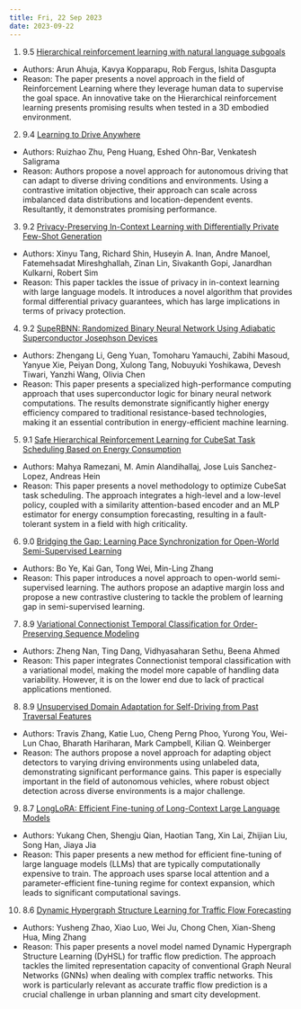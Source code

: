 ```yaml
---
title: Fri, 22 Sep 2023
date: 2023-09-22
---
```

1. 9.5 [Hierarchical reinforcement learning with natural language subgoals](https://arxiv.org/abs/2309.11564)
* Authors: Arun Ahuja, Kavya Kopparapu, Rob Fergus, Ishita Dasgupta
* Reason: The paper presents a novel approach in the field of Reinforcement Learning where they leverage human data to supervise the goal space. An innovative take on the Hierarchical reinforcement learning presents promising results when tested in a 3D embodied environment.

2. 9.4 [Learning to Drive Anywhere](https://arxiv.org/abs/2309.12295)
* Authors: Ruizhao Zhu, Peng Huang, Eshed Ohn-Bar, Venkatesh Saligrama
* Reason: Authors propose a novel approach for autonomous driving that can adapt to diverse driving conditions and environments. Using a contrastive imitation objective, their approach can scale across imbalanced data distributions and location-dependent events. Resultantly, it demonstrates promising performance.

3. 9.2 [Privacy-Preserving In-Context Learning with Differentially Private Few-Shot Generation](https://arxiv.org/abs/2309.11765)
* Authors: Xinyu Tang, Richard Shin, Huseyin A. Inan, Andre Manoel, Fatemehsadat Mireshghallah, Zinan Lin, Sivakanth Gopi, Janardhan Kulkarni, Robert Sim
* Reason: This paper tackles the issue of privacy in in-context learning with large language models. It introduces a novel algorithm that provides formal differential privacy guarantees, which has large implications in terms of privacy protection.

4. 9.2 [SupeRBNN: Randomized Binary Neural Network Using Adiabatic Superconductor Josephson Devices](https://arxiv.org/abs/2309.12207)
* Authors: Zhengang Li, Geng Yuan, Tomoharu Yamauchi, Zabihi Masoud, Yanyue Xie, Peiyan Dong, Xulong Tang, Nobuyuki Yoshikawa, Devesh Tiwari, Yanzhi Wang, Olivia Chen
* Reason: This paper presents a specialized high-performance computing approach that uses superconductor logic for binary neural network computations. The results demonstrate significantly higher energy efficiency compared to traditional resistance-based technologies, making it an essential contribution in energy-efficient machine learning.

5. 9.1 [Safe Hierarchical Reinforcement Learning for CubeSat Task Scheduling Based on Energy Consumption](https://arxiv.org/abs/2309.12004)
* Authors: Mahya Ramezani, M. Amin Alandihallaj, Jose Luis Sanchez-Lopez, Andreas Hein
* Reason: This paper presents a novel methodology to optimize CubeSat task scheduling. The approach integrates a high-level and a low-level policy, coupled with a similarity attention-based encoder and an MLP estimator for energy consumption forecasting, resulting in a fault-tolerant system in a field with high criticality.

6. 9.0 [Bridging the Gap: Learning Pace Synchronization for Open-World Semi-Supervised Learning](https://arxiv.org/abs/2309.11930)
* Authors: Bo Ye, Kai Gan, Tong Wei, Min-Ling Zhang
* Reason: This paper introduces a novel approach to open-world semi-supervised learning. The authors propose an adaptive margin loss and propose a new contrastive clustering to tackle the problem of learning gap in semi-supervised learning.

7. 8.9 [Variational Connectionist Temporal Classification for Order-Preserving Sequence Modeling](https://arxiv.org/abs/2309.11983)
* Authors: Zheng Nan, Ting Dang, Vidhyasaharan Sethu, Beena Ahmed
* Reason: This paper integrates Connectionist temporal classification with a variational model, making the model more capable of handling data variability. However, it is on the lower end due to lack of practical applications mentioned.

8. 8.9 [Unsupervised Domain Adaptation for Self-Driving from Past Traversal Features](https://arxiv.org/abs/2309.12140)
* Authors: Travis Zhang, Katie Luo, Cheng Perng Phoo, Yurong You, Wei-Lun Chao, Bharath Hariharan, Mark Campbell, Kilian Q. Weinberger
* Reason: The authors propose a novel approach for adapting object detectors to varying driving environments using unlabeled data, demonstrating significant performance gains. This paper is especially important in the field of autonomous vehicles, where robust object detection across diverse environments is a major challenge.

9. 8.7 [LongLoRA: Efficient Fine-tuning of Long-Context Large Language Models](https://arxiv.org/abs/2309.12307)
* Authors: Yukang Chen, Shengju Qian, Haotian Tang, Xin Lai, Zhijian Liu, Song Han, Jiaya Jia
* Reason: This paper presents a new method for efficient fine-tuning of large language models (LLMs) that are typically computationally expensive to train. The approach uses sparse local attention and a parameter-efficient fine-tuning regime for context expansion, which leads to significant computational savings.

10. 8.6 [Dynamic Hypergraph Structure Learning for Traffic Flow Forecasting](https://arxiv.org/abs/2309.12028)
* Authors: Yusheng Zhao, Xiao Luo, Wei Ju, Chong Chen, Xian-Sheng Hua, Ming Zhang
* Reason: This paper presents a novel model named Dynamic Hypergraph Structure Learning (DyHSL) for traffic flow prediction. The approach tackles the limited representation capacity of conventional Graph Neural Networks (GNNs) when dealing with complex traffic networks. This work is particularly relevant as accurate traffic flow prediction is a crucial challenge in urban planning and smart city development.

